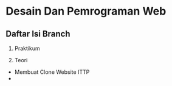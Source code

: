 # Desain Dan Pemrograman Web

## Daftar Isi Branch

1. Praktikum


2. Teori
  - Membuat Clone Website ITTP
  - 

